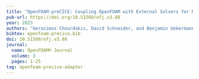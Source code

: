 ```yaml
---
title: "OpenFOAM-preCICE: Coupling OpenFOAM with External Solvers for Multi-Physics Simulations"
pub-url: https://doi.org/10.51560/ofj.v3.88
year: 2023
authors: "Gerasimos Chourdakis, David Schneider, and Benjamin Uekermann"
bibtex: openfoam-precice.bib
doi: 10.51560/ofj.v3.88
journal:
  name: OpenFOAM® Journal
  volume: 3
  pages: 1-25
tag: openfoam-precice-adapter
---
```

